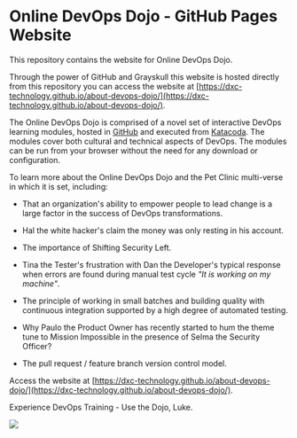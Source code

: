 # Online DevOps Dojo - GitHub Pages Website

This repository contains the website for Online DevOps Dojo.

Through the power of GitHub and Grayskull this website is hosted directly from this repository you can access the website at [https://dxc-technology.github.io/about-devops-dojo/](https://dxc-technology.github.io/about-devops-dojo/).

The Online DevOps Dojo is comprised of a novel set of interactive DevOps learning modules, hosted in
[GitHub](https://github.com/dxc-technology/online-devops-dojo) and executed from
[Katacoda](https://dxc-technology.github.io/about-devops-dojo/modules/). The modules cover both cultural and technical aspects of
DevOps. The modules can be run from your browser without the need for any download or configuration.

To learn more about the Online DevOps Dojo and the Pet Clinic multi-verse in which it is set, including:

* That an organization's ability to empower people to lead change is a large factor in the success of DevOps transformations.

* Hal the white hacker's claim the money was only resting in his account.

* The importance of Shifting Security Left.

* Tina the Tester's frustration with Dan the Developer's typical response when errors are found during manual test cycle _"It is working on my machine"_.

* The principle of working in small batches and building quality with continuous integration supported by a high degree of automated testing.

* Why Paulo the Product Owner has recently started to hum the theme tune to Mission Impossible in the presence of Selma the Security Officer?

* The pull request / feature branch version control model.

Access the website at [https://dxc-technology.github.io/about-devops-dojo/](https://dxc-technology.github.io/about-devops-dojo/).

Experience DevOps Training - Use the Dojo, Luke.

![](images/onceuponatime.jpg)

